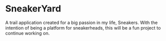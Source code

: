 # SneakerYard
A trail application created for a big passion in my life, Sneakers. With the intention of being a platform for sneakerheads, this will be a fun project to continue working on.
